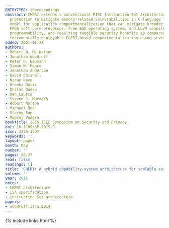 ```yaml
---
ENTRYTYPE: inproceedings
abstract: CHERI extends a conventional RISC Instruction-Set Architecture, compiler, and operating system to support fine-grained, capability-based memory
  protection to mitigate memory-related vulnerabilities in C-language TCBs. We describe how CHERI capabilities can also underpin a hardware-software object-capability
  model for application compartmentalization that can mitigate broader classes of attack. Prototyped as an extension to the open-source 64-bit BERI RISC
  FPGA soft-core processor, Free BSD operating system, and LLVM compiler, we demonstrate multiple orders-of-magnitude improvement in scalability, simplified
  programmability, and resulting tangible security benefits as compared to compartmentalization based on pure Memory-Management Unit (MMU) designs. We evaluate
  incrementally deployable CHERI-based compartmentalization using several real-world UNIX libraries and applications.
added: 2021-11-22
authors:
- Robert N. M. Watson
- Jonathan Woodruff
- Peter G. Neumann
- Simon W. Moore
- Jonathan Anderson
- David Chisnall
- Nirav Dave
- Brooks Davis
- Khilan Gudka
- Ben Laurie
- Steven J. Murdoch
- Robert Norton
- Michael Roe
- Stacey Son
- Munraj Vadera
booktitle: 2015 IEEE Symposium on Security and Privacy
doi: 10.1109/SP.2015.9
issn: 2375-1207
keywords: ''
layout: paper
month: May
number: ''
pages: 20-37
read: false
readings: []
title: 'CHERI: A hybrid capability-system architecture for scalable software compartmentalization'
volume: ''
year: 2015
notes:
- CHERI architecture
- ISA specification
- Instruction Set Architecture
papers:
- woodruff:isca:2014
---
```

{% include links.html %}
